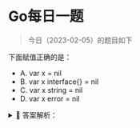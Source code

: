 # Go每日一题

> 今日（2023-02-05）的题目如下

下面赋值正确的是：

- A. var x = nil
- B. var x interface{} = nil
- C. var x string = nil
- D. var x error = nil

<details>
<summary style="cursor: pointer">🔑 答案解析：</summary>
<div>

参考答案及解析：BD。

这道题考的知识点是 nil。nil 只能赋值给指针、chan、func、interface、map 或 slice 类型的变量。强调下 D 选项的 error 类型，它是一种内置接口类型，看它的源码就知道，所以 D 是对的。

```golang
type error interface {
	Error() string
}
```

### 53楼

nil 只能赋值给指针、chan、func、interface、map 或 slice 类型的变量。


</div>
</details>
